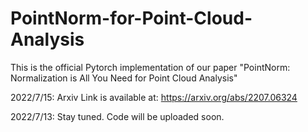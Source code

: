 # PointNorm-for-Point-Cloud-Analysis
This is the official Pytorch implementation of our paper "PointNorm: Normalization is All You Need for Point Cloud Analysis"

2022/7/15: Arxiv Link is available at: https://arxiv.org/abs/2207.06324

2022/7/13: Stay tuned. Code will be uploaded soon.
